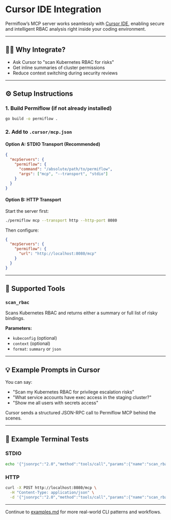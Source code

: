 # Cursor IDE Integration

Permiflow’s MCP server works seamlessly with [Cursor IDE](https://www.cursor.so), enabling secure and intelligent RBAC analysis right inside your coding environment.

---

## 🧑‍💻 Why Integrate?

- Ask Cursor to "scan Kubernetes RBAC for risks"
- Get inline summaries of cluster permissions
- Reduce context switching during security reviews

---

## ⚙️ Setup Instructions

### 1. Build Permiflow (if not already installed)

```bash
go build -o permiflow .
```

### 2. Add to `.cursor/mcp.json`

#### Option A: STDIO Transport (Recommended)

```json
{
  "mcpServers": {
    "permiflow": {
      "command": "/absolute/path/to/permiflow",
      "args": ["mcp", "--transport", "stdio"]
    }
  }
}
```

#### Option B: HTTP Transport

Start the server first:

```bash
./permiflow mcp --transport http --http-port 8080
```

Then configure:

```json
{
  "mcpServers": {
    "permiflow": {
      "url": "http://localhost:8080/mcp"
    }
  }
}
```

---

## 🔢 Supported Tools

### `scan_rbac`

Scans Kubernetes RBAC and returns either a summary or full list of risky bindings.

**Parameters:**

- `kubeconfig` (optional)
- `context` (optional)
- `format`: `summary` or `json`

---

## 💡 Example Prompts in Cursor

You can say:

- "Scan my Kubernetes RBAC for privilege escalation risks"
- "What service accounts have exec access in the staging cluster?"
- "Show me all users with secrets access"

Cursor sends a structured JSON-RPC call to Permiflow MCP behind the scenes.

---

## 🚀 Example Terminal Tests

### STDIO

```bash
echo '{"jsonrpc":"2.0","method":"tools/call","params":{"name":"scan_rbac","arguments":{"format":"summary"}},"id":1}' | ./permiflow mcp --transport stdio
```

### HTTP

```bash
curl -X POST http://localhost:8080/mcp \
  -H "Content-Type: application/json" \
  -d '{"jsonrpc":"2.0","method":"tools/call","params":{"name":"scan_rbac","arguments":{"format":"summary"}},"id":1}'
```

---

Continue to [examples.md](./examples.md) for more real-world CLI patterns and workflows.

